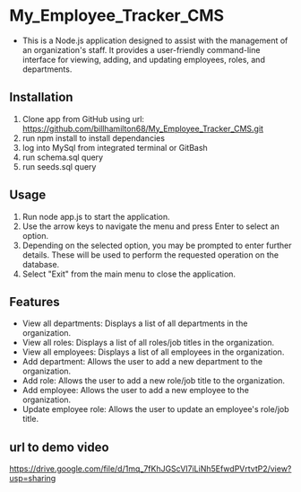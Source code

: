# My_Employee_Tracker_CMS

* This is a Node.js application designed to assist with the management of an organization's staff. It provides a user-friendly command-line interface for viewing, adding, and updating employees, roles, and departments.


## Installation
1. Clone app from GitHub using url: https://github.com/billhamilton68/My_Employee_Tracker_CMS.git
2. run npm install to install dependancies
3. log into MySql from integrated terminal or GitBash
4. run schema.sql query
5. run seeds.sql query  

## Usage
1. Run node app.js to start the application.
2. Use the arrow keys to navigate the menu and press Enter to select an option.
3. Depending on the selected option, you may be prompted to enter further details. These will be used to perform the requested operation on the database.
4. Select "Exit" from the main menu to close the application.

## Features
* View all departments: Displays a list of all departments in the organization.
* View all roles: Displays a list of all roles/job titles in the organization.
* View all employees: Displays a list of all employees in the organization.
* Add department: Allows the user to add a new department to the organization.
* Add role: Allows the user to add a new role/job title to the organization.
* Add employee: Allows the user to add a new employee to the organization.
* Update employee role: Allows the user to update an employee's role/job title.

## url to demo video
https://drive.google.com/file/d/1mq_7fKhJGScVI7iLiNh5EfwdPVrtvtP2/view?usp=sharing
